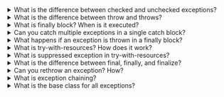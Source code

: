 <details>
<summary>What is the difference between checked and unchecked exceptions?</summary>

- <strong>Checked exceptions:</strong> Must be declared in method signature or handled with try-catch. Subclasses of <code>Exception</code> (except <code>RuntimeException</code>).
- <strong>Unchecked exceptions:</strong> Subclasses of <code>RuntimeException</code>. Not required to be declared or caught.

</details>

<details>
<summary>What is the difference between throw and throws?</summary>

- <code>throw</code>: Used to explicitly throw an exception in code.
- <code>throws</code>: Used in method signature to declare possible exceptions.

</details>

<details>
<summary>What is finally block? When is it executed?</summary>

The <code>finally</code> block always executes after try-catch, regardless of whether an exception was thrown or caught, except when JVM exits or thread is killed.

</details>

<details>
<summary>Can you catch multiple exceptions in a single catch block?</summary>

Yes, using multi-catch: <code>catch (IOException | SQLException e)</code>

</details>

<details>
<summary>What happens if an exception is thrown in a finally block?</summary>

If an exception is thrown in <code>finally</code>, it can suppress any exception thrown in try or catch. Only the exception from finally will propagate.

</details>

<details>
<summary>What is try-with-resources? How does it work?</summary>

A try-with-resources statement automatically closes resources (like files, streams) that implement <code>AutoCloseable</code> after the try block, even if an exception occurs.

<strong>Example:</strong>
```java
try (BufferedReader br = new BufferedReader(new FileReader("file.txt"))) {
    String line = br.readLine();
}
```

</details>

<details>
<summary>What is suppressed exception in try-with-resources?</summary>

If both the try block and resource's <code>close()</code> throw exceptions, the exception from <code>close()</code> is suppressed and attached to the primary exception (accessible via <code>getSuppressed()</code>).

</details>

<details>
<summary>What is the difference between final, finally, and finalize?</summary>

- <code>final</code>: Keyword to mark a variable as constant, a method as non-overridable, or a class as non-inheritable.
- <code>finally</code>: Block that always executes after try-catch.
- <code>finalize()</code>: Method called by garbage collector before object is destroyed (deprecated in Java 9+).

</details>

<details>
<summary>Can you rethrow an exception? How?</summary>

Yes, you can rethrow an exception using <code>throw</code> in a catch block. You can also throw a new exception.

</details>

<details>
<summary>What is exception chaining?</summary>

Exception chaining is associating one exception with another using the constructor <code>new Exception(String, Throwable)</code> or <code>initCause()</code>.

</details>

<details>
<summary>What is the base class for all exceptions?</summary>

<code>Throwable</code> is the superclass for all errors and exceptions in Java.

</details>